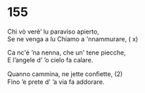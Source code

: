 # 155
  
Chi vò verè’ lu paraviso apierto,  
Se ne venga a lu Chiamo a 'nnammurare, ( x)  
  
Ca nc'é ’na nenna, che un' tene piecche,  
E l’angele d’ ’o cielo fa calare.  
  
Quanno cammina, ne jette conﬁette, (2)  
Fino ’e prete d' ’a via fa addorare.  
  

